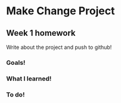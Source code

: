 # Make Change Project
## Week 1 homework

Write about the project and push to github!

### Goals!

### What I learned!

### To do!